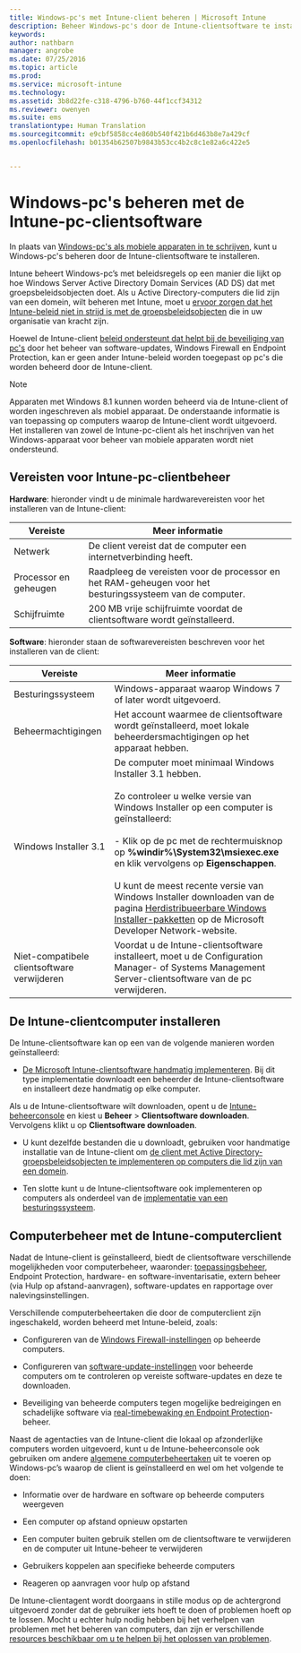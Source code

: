 ```yaml
---
title: Windows-pc's met Intune-client beheren | Microsoft Intune
description: Beheer Windows-pc's door de Intune-clientsoftware te installeren.
keywords: 
author: nathbarn
manager: angrobe
ms.date: 07/25/2016
ms.topic: article
ms.prod: 
ms.service: microsoft-intune
ms.technology: 
ms.assetid: 3b8d22fe-c318-4796-b760-44f1ccf34312
ms.reviewer: owenyen
ms.suite: ems
translationtype: Human Translation
ms.sourcegitcommit: e9cbf5858cc4e860b540f421b6d463b8e7a429cf
ms.openlocfilehash: b01354b62507b9843b53cc4b2c8c1e82a6c422e5


---
```


# Windows-pc's beheren met de Intune-pc-clientsoftware
In plaats van [Windows-pc's als mobiele apparaten in te schrijven](set-up-windows-device-management-with-microsoft-intune.md), kunt u Windows-pc's beheren door de Intune-clientsoftware te installeren.

Intune beheert Windows-pc’s met beleidsregels op een manier die lijkt op hoe Windows Server Active Directory Domain Services (AD DS) dat met groepsbeleidsobjecten doet. Als u Active Directory-computers die lid zijn van een domein, wilt beheren met Intune, moet u [ervoor zorgen dat het Intune-beleid niet in strijd is met de groepsbeleidsobjecten](resolve-gpo-and-microsoft-intune-policy-conflicts.md) die in uw organisatie van kracht zijn.

Hoewel de Intune-client [beleid ondersteunt dat helpt bij de beveiliging van pc's](policies-to-protect-windows-pcs-in-microsoft-intune.md) door het beheer van software-updates, Windows Firewall en Endpoint Protection, kan er geen ander Intune-beleid worden toegepast op pc's die worden beheerd door de Intune-client.

> [!NOTE]
> Apparaten met Windows 8.1 kunnen worden beheerd via de Intune-client of worden ingeschreven als mobiel apparaat. De onderstaande informatie is van toepassing op computers waarop de Intune-client wordt uitgevoerd. Het installeren van zowel de Intune-pc-client als het inschrijven van het Windows-apparaat voor beheer van mobiele apparaten wordt niet ondersteund.

## Vereisten voor Intune-pc-clientbeheer

**Hardware**: hieronder vindt u de minimale hardwarevereisten voor het installeren van de Intune-client:

|Vereiste|Meer informatie|
|---------------|--------------------|
|Netwerk|De client vereist dat de computer een internetverbinding heeft.|
|Processor en geheugen|Raadpleeg de vereisten voor de processor en het RAM-geheugen voor het besturingssysteem van de computer.|
|Schijfruimte|200 MB vrije schijfruimte voordat de clientsoftware wordt geïnstalleerd.|

**Software**: hieronder staan de softwarevereisten beschreven voor het installeren van de client:

|Vereiste|Meer informatie|
|---------------|--------------------|
|Besturingssysteem | Windows-apparaat waarop Windows 7 of later wordt uitgevoerd. |
|Beheermachtigingen|Het account waarmee de clientsoftware wordt geïnstalleerd, moet lokale beheerdersmachtigingen op het apparaat hebben.|
|Windows Installer 3.1|De computer moet minimaal Windows Installer 3.1 hebben.<br /><br />Zo controleer u welke versie van Windows Installer op een computer is geïnstalleerd:<br /><br />- Klik op de pc met de rechtermuisknop op **%windir%\System32\msiexec.exe** en klik vervolgens op **Eigenschappen**.<br /><br />U kunt de meest recente versie van Windows Installer downloaden van de pagina [Herdistribueerbare Windows Installer-pakketten](http://go.microsoft.com/fwlink/?LinkID=234258) op de Microsoft Developer Network-website.|
|Niet-compatibele clientsoftware verwijderen|Voordat u de Intune-clientsoftware installeert, moet u de Configuration Manager- of Systems Management Server-clientsoftware van de pc verwijderen.|

## De Intune-clientcomputer installeren
De Intune-clientsoftware kan op een van de volgende manieren worden geïnstalleerd:

-   [De Microsoft Intune-clientsoftware handmatig implementeren](install-the-windows-pc-client-with-microsoft-intune.md#to-manually-deploy-the-client-software). Bij dit type implementatie downloadt een beheerder de Intune-clientsoftware en installeert deze handmatig op elke computer.

  Als u de Intune-clientsoftware wilt downloaden, opent u de [Intune-beheerconsole](https://manage.microsoft.com) en kiest u **Beheer** > **Clientsoftware downloaden**. Vervolgens klikt u op **Clientsoftware downloaden**.

-   U kunt dezelfde bestanden die u downloadt, gebruiken voor handmatige installatie van de Intune-client om [de client met Active Directory-groepsbeleidsobjecten te implementeren op computers die lid zijn van een domein](install-the-windows-pc-client-with-microsoft-intune.md#to-automatically-deploy-the-client-software-by-using-group-policy).

-   Ten slotte kunt u de Intune-clientsoftware ook implementeren op computers als onderdeel van de [implementatie van een besturingssysteem](install-the-windows-pc-client-with-microsoft-intune.md#install-the-microsoft-intune-client-software-as-part-of-an-image).

## Computerbeheer met de Intune-computerclient
Nadat de Intune-client is geïnstalleerd, biedt de clientsoftware verschillende mogelijkheden voor computerbeheer, waaronder: [toepassingsbeheer](deploy-apps-in-microsoft-intune.md), Endpoint Protection, hardware- en software-inventarisatie, extern beheer (via Hulp op afstand-aanvragen), software-updates en rapportage over nalevingsinstellingen.

Verschillende computerbeheertaken die door de computerclient zijn ingeschakeld, worden beheerd met Intune-beleid, zoals:

-   Configureren van de [Windows Firewall-instellingen](help-protect-windows-pcs-using-windows-firewall-policies-in-microsoft-intune.md) op beheerde computers.

-   Configureren van [software-update-instellingen](keep-windows-pcs-up-to-date-with-software-updates-in-microsoft-intune.md) voor beheerde computers om te controleren op vereiste software-updates en deze te downloaden.

-   Beveiliging van beheerde computers tegen mogelijke bedreigingen en schadelijke software via [real-timebewaking en Endpoint Protection](help-secure-windows-pcs-with-endpoint-protection-for-microsoft-intune.md)-beheer.

Naast de agentacties van de Intune-client die lokaal op afzonderlijke computers worden uitgevoerd, kunt u de Intune-beheerconsole ook gebruiken om andere [algemene computerbeheertaken](common-windows-pc-management-tasks-with-the-microsoft-intune-computer-client.md) uit te voeren op Windows-pc’s waarop de client is geïnstalleerd en wel om het volgende te doen:

-   Informatie over de hardware en software op beheerde computers weergeven

-   Een computer op afstand opnieuw opstarten

-   Een computer buiten gebruik stellen om de clientsoftware te verwijderen en de computer uit Intune-beheer te verwijderen

-   Gebruikers koppelen aan specifieke beheerde computers

-   Reageren op aanvragen voor hulp op afstand

De Intune-clientagent wordt doorgaans in stille modus op de achtergrond uitgevoerd zonder dat de gebruiker iets hoeft te doen of problemen hoeft op te lossen. Mocht u echter hulp nodig hebben bij het verhelpen van problemen met het beheren van computers, dan zijn er verschillende [resources beschikbaar om u te helpen bij het oplossen van problemen](/intune/troubleshoot/troubleshoot-client-setup-in-microsoft-intune).



<!--HONumber=Jul16_HO4-->


